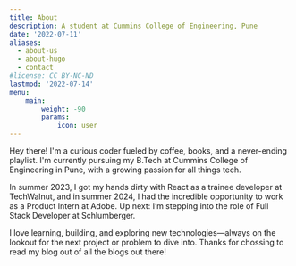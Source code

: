 ```yaml
---
title: About
description: A student at Cummins College of Engineering, Pune
date: '2022-07-11'
aliases:
  - about-us
  - about-hugo
  - contact
#license: CC BY-NC-ND
lastmod: '2022-07-14'
menu:
    main: 
        weight: -90
        params:
            icon: user
---
```


Hey there! I'm a curious coder fueled by coffee, books, and a never-ending playlist. I'm currently pursuing my B.Tech at Cummins College of Engineering in Pune, with a growing passion for all things tech.

In summer 2023, I got my hands dirty with React as a trainee developer at TechWalnut, and in summer 2024, I had the incredible opportunity to work as a Product Intern at Adobe. Up next: I’m stepping into the role of Full Stack Developer at Schlumberger.

I love learning, building, and exploring new technologies—always on the lookout for the next project or problem to dive into. Thanks for chossing to read my blog out of all the blogs out there!
